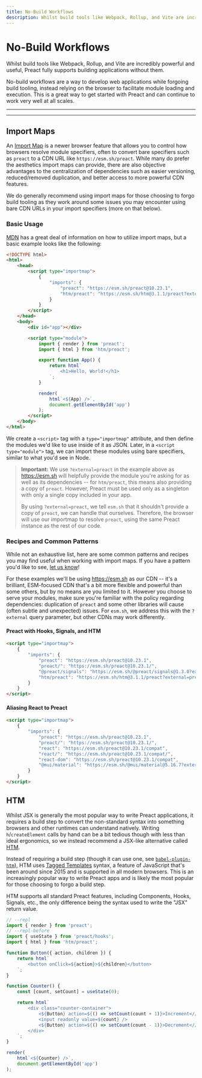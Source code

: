 ```yaml
---
title: No-Build Workflows
description: Whilst build tools like Webpack, Rollup, and Vite are incredibly powerful and useful, Preact fully supports building applications without them
---
```


# No-Build Workflows

Whilst build tools like Webpack, Rollup, and Vite are incredibly powerful and useful, Preact fully supports building
applications without them.

No-build workflows are a way to develop web applications while forgoing build tooling, instead relying on the browser
to facilitate module loading and execution. This is a great way to get started with Preact and can continue to work
very well at all scales.

---

<toc></toc>

---

## Import Maps

An [Import Map](https://developer.mozilla.org/en-US/docs/Web/HTML/Element/script/type/importmap) is a newer browser feature
that allows you to control how browsers resolve module specifiers, often to convert bare specifiers such as `preact`
to a CDN URL like `https://esm.sh/preact`. While many do prefer the aesthetics import maps can provide, there are also
objective advantages to the centralization of dependencies such as easier versioning, reduced/removed duplication, and
better access to more powerful CDN features.

We do generally recommend using import maps for those choosing to forgo build tooling as they work around some issues
you may encounter using bare CDN URLs in your import specifiers (more on that below).

### Basic Usage

[MDN](https://developer.mozilla.org/en-US/docs/Web/HTML/Element/script/type/importmap) has a great deal of information on how to
utilize import maps, but a basic example looks like the following:

```html
<!DOCTYPE html>
<html>
	<head>
		<script type="importmap">
			{
				"imports": {
					"preact": "https://esm.sh/preact@10.23.1",
					"htm/preact": "https://esm.sh/htm@3.1.1/preact?external=preact"
				}
			}
		</script>
	</head>
	<body>
		<div id="app"></div>

		<script type="module">
			import { render } from 'preact';
			import { html } from 'htm/preact';

			export function App() {
				return html`
					<h1>Hello, World!</h1>
				`;
			}

			render(
				html`<${App} />`,
				document.getElementById('app')
			);
		</script>
	</body>
</html>
```

We create a `<script>` tag with a `type="importmap"` attribute, and then define the modules we'd like to use
inside of it as JSON. Later, in a `<script type="module">` tag, we can import these modules using bare specifiers,
similar to what you'd see in Node.

> **Important:** We use `?external=preact` in the example above as https://esm.sh will helpfully provide the
> module you're asking for as well as its dependencies -- for `htm/preact`, this means also providing a
> copy of `preact`. However, Preact must be used only as a singleton with only a single copy included in your app.
>
> By using `?external=preact`, we tell `esm.sh` that it shouldn't provide a copy of `preact`, we can handle
> that ourselves. Therefore, the browser will use our importmap to resolve `preact`, using the same Preact
> instance as the rest of our code.

### Recipes and Common Patterns

While not an exhaustive list, here are some common patterns and recipes you may find useful when working with
import maps. If you have a pattern you'd like to see, [let us know](https://github.com/preactjs/preact-www/issues/new)!

For these examples we'll be using https://esm.sh as our CDN -- it's a brilliant, ESM-focused CDN that's a bit
more flexible and powerful than some others, but by no means are you limited to it. However you choose to serve
your modules, make sure you're familiar with the policy regarding dependencies: duplication of `preact` and some
other libraries will cause (often subtle and unexpected) issues. For `esm.sh`, we address this with the `?external`
query parameter, but other CDNs may work differently.

#### Preact with Hooks, Signals, and HTM

```html
<script type="importmap">
	{
		"imports": {
			"preact": "https://esm.sh/preact@10.23.1",
			"preact/": "https://esm.sh/preact@10.23.1/",
			"@preact/signals": "https://esm.sh/@preact/signals@1.3.0?external=preact",
			"htm/preact": "https://esm.sh/htm@3.1.1/preact?external=preact"
		}
	}
</script>
```

#### Aliasing React to Preact

```html
<script type="importmap">
	{
		"imports": {
			"preact": "https://esm.sh/preact@10.23.1",
			"preact/": "https://esm.sh/preact@10.23.1/",
			"react": "https://esm.sh/preact@10.23.1/compat",
			"react/": "https://esm.sh/preact@10.23.1/compat/",
			"react-dom": "https://esm.sh/preact@10.23.1/compat",
			"@mui/material": "https://esm.sh/@mui/material@5.16.7?external=react,react-dom"
		}
	}
</script>
```

## HTM

Whilst JSX is generally the most popular way to write Preact applications, it requires a build step to convert the non-standard syntax into something browsers and other runtimes can understand natively. Writing `h`/`createElement` calls by hand can be a bit tedious though with less than ideal ergonomics, so we instead recommend a JSX-like alternative called [HTM](https://github.com/developit/htm).

Instead of requiring a build step (though it can use one, see [`babel-plugin-htm`](https://github.com/developit/htm/tree/master/packages/babel-plugin-htm)), HTM uses [Tagged Templates](https://developer.mozilla.org/en-US/docs/Web/JavaScript/Reference/Template_literals#Tagged_templates) syntax, a feature of JavaScript that's been around since 2015 and is supported in all modern browsers. This is an increasingly popular way to write Preact apps and is likely the most popular for those choosing to forgo a build step.

HTM supports all standard Preact features, including Components, Hooks, Signals, etc., the only difference being the syntax used to write the "JSX" return value.

```js
// --repl
import { render } from 'preact';
// --repl-before
import { useState } from 'preact/hooks';
import { html } from 'htm/preact';

function Button({ action, children }) {
	return html`
		<button onClick=${action}>${children}</button>
	`;
}

function Counter() {
	const [count, setCount] = useState(0);

	return html`
		<div class="counter-container">
			<${Button} action=${() => setCount(count + 1)}>Increment<//>
			<input readonly value=${count} />
			<${Button} action=${() => setCount(count - 1)}>Decrement<//>
		</div>
	`;
}

render(
	html`<${Counter} />`,
	document.getElementById('app')
);
```

